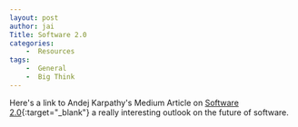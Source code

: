 ```yaml
---
layout: post
author: jai
Title: Software 2.0
categories: 
    -  Resources
tags:
    -  General
    -  Big Think
---
```


Here's a link to Andej Karpathy's Medium Article on [Software 2.0](https://karpathy.medium.com/software-2-0-a64152b37c35){:target="_blank"} a really interesting outlook on the future of software.
